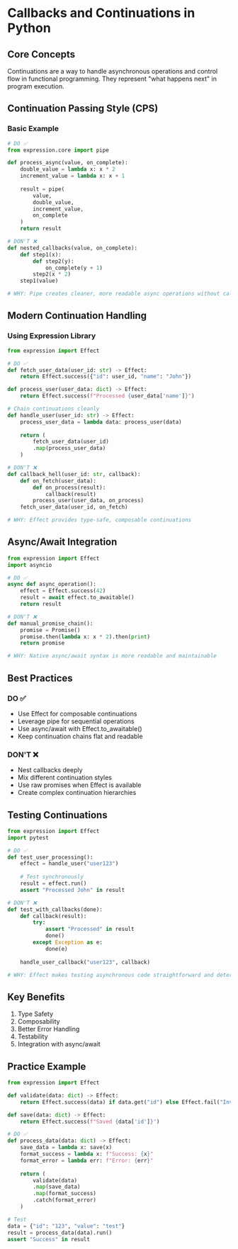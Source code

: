 # Callbacks and Continuations in Python

## Core Concepts

Continuations are a way to handle asynchronous operations and control flow in functional programming. They represent "what happens next" in program execution.

## Continuation Passing Style (CPS)

### Basic Example

```python
# DO ✅
from expression.core import pipe

def process_async(value, on_complete):
    double_value = lambda x: x * 2
    increment_value = lambda x: x + 1
    
    result = pipe(
        value,
        double_value,
        increment_value,
        on_complete
    )
    return result

# DON'T ❌
def nested_callbacks(value, on_complete):
    def step1(x):
        def step2(y):
            on_complete(y + 1)
        step2(x * 2)
    step1(value)

# WHY: Pipe creates cleaner, more readable async operations without callback hell
```

## Modern Continuation Handling

### Using Expression Library

```python
from expression import Effect

# DO ✅
def fetch_user_data(user_id: str) -> Effect:
    return Effect.success({"id": user_id, "name": "John"})

def process_user(user_data: dict) -> Effect:
    return Effect.success(f"Processed {user_data['name']}")

# Chain continuations cleanly
def handle_user(user_id: str) -> Effect:
    process_user_data = lambda data: process_user(data)
    
    return (
        fetch_user_data(user_id)
        .map(process_user_data)
    )

# DON'T ❌
def callback_hell(user_id: str, callback):
    def on_fetch(user_data):
        def on_process(result):
            callback(result)
        process_user(user_data, on_process)
    fetch_user_data(user_id, on_fetch)

# WHY: Effect provides type-safe, composable continuations
```

## Async/Await Integration

```python
from expression import Effect
import asyncio

# DO ✅
async def async_operation():
    effect = Effect.success(42)
    result = await effect.to_awaitable()
    return result

# DON'T ❌
def manual_promise_chain():
    promise = Promise()
    promise.then(lambda x: x * 2).then(print)
    return promise

# WHY: Native async/await syntax is more readable and maintainable
```

## Best Practices

### DO ✅
- Use Effect for composable continuations
- Leverage pipe for sequential operations
- Use async/await with Effect.to_awaitable()
- Keep continuation chains flat and readable

### DON'T ❌
- Nest callbacks deeply
- Mix different continuation styles
- Use raw promises when Effect is available
- Create complex continuation hierarchies

## Testing Continuations

```python
from expression import Effect
import pytest

# DO ✅
def test_user_processing():
    effect = handle_user("user123")
    
    # Test synchronously
    result = effect.run()
    assert "Processed John" in result

# DON'T ❌
def test_with_callbacks(done):
    def callback(result):
        try:
            assert "Processed" in result
            done()
        except Exception as e:
            done(e)
    
    handle_user_callback("user123", callback)

# WHY: Effect makes testing asynchronous code straightforward and deterministic
```

## Key Benefits

1. Type Safety
2. Composability
3. Better Error Handling
4. Testability
5. Integration with async/await

## Practice Example

```python
from expression import Effect

def validate(data: dict) -> Effect:
    return Effect.success(data) if data.get("id") else Effect.fail("Invalid data")

def save(data: dict) -> Effect:
    return Effect.success(f"Saved {data['id']}")

# DO ✅
def process_data(data: dict) -> Effect:
    save_data = lambda x: save(x)
    format_success = lambda x: f"Success: {x}"
    format_error = lambda err: f"Error: {err}"
    
    return (
        validate(data)
        .map(save_data)
        .map(format_success)
        .catch(format_error)
    )

# Test
data = {"id": "123", "value": "test"}
result = process_data(data).run()
assert "Success" in result
